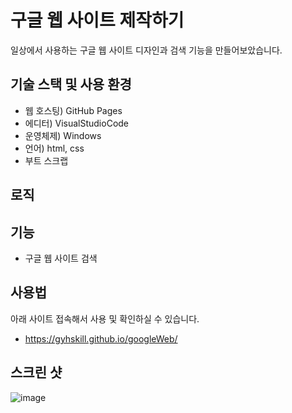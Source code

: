 # 구글 웹 사이트 제작하기   
일상에서 사용하는 구글 웹 사이트 디자인과 검색 기능을 만들어보았습니다.    

## 기술 스택 및 사용 환경  
- 웹 호스팅) GitHub Pages  
- 에디터) VisualStudioCode  
- 운영체제) Windows  
- 언어) html, css
- 부트 스크랩

## 로직

## 기능  
- 구글 웹 사이트 검색 

## 사용법  
아래 사이트 접속해서 사용 및 확인하실 수 있습니다. 
- https://gyhskill.github.io/googleWeb/  

## 스크린 샷
![image](https://user-images.githubusercontent.com/80309650/164955829-b1ea54bb-6566-49fa-8491-0cf3d35d157a.png)  

